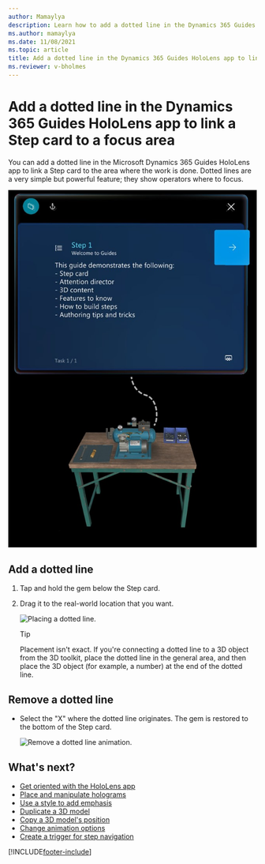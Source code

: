 ```yaml
---
author: Mamaylya
description: Learn how to add a dotted line in the Dynamics 365 Guides HoloLens app to link a Step card to show an operator where to focus
ms.author: mamaylya
ms.date: 11/08/2021
ms.topic: article
title: Add a dotted line in the Dynamics 365 Guides HoloLens app to link a Step card to a focus area
ms.reviewer: v-bholmes
---
```


# Add a dotted line in the Dynamics 365 Guides HoloLens app to link a Step card to a focus area 

You can add a dotted line in the Microsoft Dynamics 365 Guides HoloLens app to link a Step card to the area where the work is done. Dotted lines are a very simple but powerful 
feature; they show operators where to focus.

![Holographic dotted line.](media/dotted-line.jpg "Holographic dotted line")

## Add a dotted line

1. Tap and hold the gem below the Step card.

2. Drag it to the real-world location that you want.

    ![Placing a dotted line.](media/place-tether.PNG "Placing a dotted line")

    > [!TIP]
    > Placement isn't exact. If you're connecting a dotted line to a 3D object from the 3D toolkit, place the dotted line in the general area, and then place the 3D object (for example, a number) at the end of the dotted line.

## Remove a dotted line

- Select the "X" where the dotted line originates. The gem is restored to the bottom of the Step card.

    ![Remove a dotted line animation.](media/remove-dotted-line.gif "Remove a dotted line animation")

## What's next?

- [Get oriented with the HoloLens app](hololens-app-orientation.md)
- [Place and manipulate holograms](hololens-app-place-holograms.md)
- [Use a style to add emphasis](hololens-app-styles.md)
- [Duplicate a 3D model](hololens-app-duplicate-model.md)
- [Copy a 3D model's position](hololens-app-copy-3D-model-position.md)
- [Change animation options](hololens-app-animations.md)
- [Create a trigger for step navigation](hololens-app-trigger.md)
    
[!INCLUDE[footer-include](../includes/footer-banner.md)]
